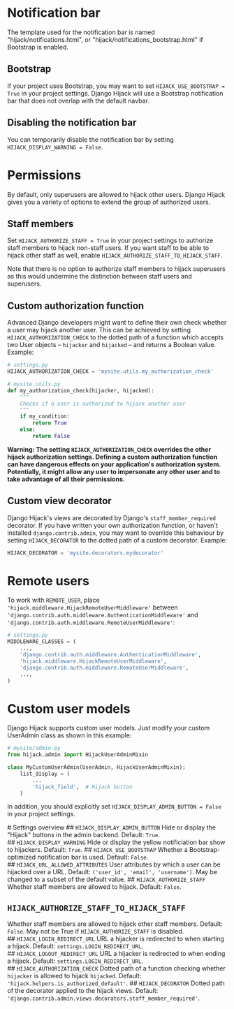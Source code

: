 
# Notification bar
The template used for the notification bar is named "hijack/notifications.html", or "hijack/notifications_bootstrap.html" 
if Bootstrap is enabled.

## Bootstrap
If your project uses Bootstrap, you may want to set `HIJACK_USE_BOOTSTRAP = True` in your project settings.
Django Hijack will use a Bootstrap notification bar that does not overlap with the default navbar.

## Disabling the notification bar
You can temporarily disable the notification bar by setting `HIJACK_DISPLAY_WARNING = False`. 

# Permissions
By default, only superusers are allowed to hijack other users.
Django Hijack gives you a variety of options to extend the group of authorized users.

## Staff members
Set `HIJACK_AUTHORIZE_STAFF = True` in your project settings to authorize staff members to hijack non-staff users.
If you want staff to be able to hijack other staff as well, enable `HIJACK_AUTHORIZE_STAFF_TO_HIJACK_STAFF`.

Note that there is no option to authorize staff members to hijack superusers as this would undermine the distinction between staff users and superusers.

## Custom authorization function
Advanced Django developers might want to define their own check whether a user may hijack another user. This can be achieved by 
setting `HIJACK_AUTHORIZATION_CHECK` to the dotted path of a function which accepts two User 
objects – `hijacker` and `hijacked` – and returns a Boolean value. Example:

```python
# settings.py
HIJACK_AUTHORIZATION_CHECK = 'mysite.utils.my_authorization_check'
```

```python
# mysite.utils.py
def my_authorization_check(hijacker, hijacked):
    """
    Checks if a user is authorized to hijack another user
    """
    if my_condition:
        return True
    else:
        return False
```

**Warning: The setting `HIJACK_AUTHORIZATION_CHECK` overrides the other hijack authorization settings. Defining a custom authorization function can have dangerous
effects on your application's authorization system. Potentially, it might allow any user to impersonate 
any other user and to take advantage of all their permissions.**

## Custom view decorator
Django Hijack's views are decorated by Django's `staff_member_required` decorator. If you have written your own 
authorization function, or haven't installed `django.contrib.admin`, you may want to override this behaviour by 
setting `HIJACK_DECORATOR` to the dotted path of a custom decorator. Example:

```python
HIJACK_DECORATOR = 'mysite.decorators.mydecorator'
```

# Remote users
To work with `REMOTE_USER`,  place `'hijack.middleware.HijackRemoteUserMiddleware'`
between `'django.contrib.auth.middleware.AuthenticationMiddleware'` and `'django.contrib.auth.middleware.RemoteUserMiddleware'`:

```python
# settings.py
MIDDLEWARE_CLASSES = (
    ...,
    'django.contrib.auth.middleware.AuthenticationMiddleware',
    'hijack.middleware.HijackRemoteUserMiddleware',
    'django.contrib.auth.middleware.RemoteUserMiddleware',
    ...,
)
```

# Custom user models
Django Hijack supports custom user models. Just modify your custom UserAdmin class as shown in this example:

```python
# mysite/admin.py
from hijack.admin import HijackUserAdminMixin

class MyCustomUserAdmin(UserAdmin, HijackUserAdminMixin):
    list_display = (
        ...
        'hijack_field',  # Hijack button
    )
```

In addition, you should explicitly set `HIJACK_DISPLAY_ADMIN_BUTTON = False` in your project settings.

# Settings overview
## `HIJACK_DISPLAY_ADMIN_BUTTON`
Hide or display the "Hijack" buttons in the admin backend. Default: `True`.
## `HIJACK_DISPLAY_WARNING`
Hide or display the yellow notificiation bar show to hijackers. Default: `True`.
## `HIJACK_USE_BOOTSTRAP`
Whether a Bootstrap-optimized notification bar is used. Default: `False`.
## `HIJACK_URL_ALLOWED_ATTRIBUTES`
User attributes by which a user can be hijacked over a URL. Default: `('user_id', 'email', 'username')`.
May be changed to a subset of the default value.
## `HIJACK_AUTHORIZE_STAFF`
Whether staff members are allowed to hijack. Default: `False`.
## `HIJACK_AUTHORIZE_STAFF_TO_HIJACK_STAFF`
Whether staff members are allowed to hijack other staff members. Default: `False`.
May not be True if `HIJACK_AUTHORIZE_STAFF` is disabled.
## `HIJACK_LOGIN_REDIRECT_URL`
URL a hijacker is redirected to when starting a hijack. Default: `settings.LOGIN_REDIRECT_URL`.
## `HIJACK_LOGOUT_REDIRECT_URL`
URL a hijacker is redirected to when ending a hijack. Default: `settings.LOGIN_REDIRECT_URL`.
## `HIJACK_AUTHORIZATION_CHECK`
Dotted path of a function checking whether `hijacker` is allowed to hijack `hijacked`. Default: `'hijack.helpers.is_authorized_default'`.
## `HIJACK_DECORATOR`
Dotted path of the decorator applied to the hijack views. Default: `'django.contrib.admin.views.decorators.staff_member_required'`.
